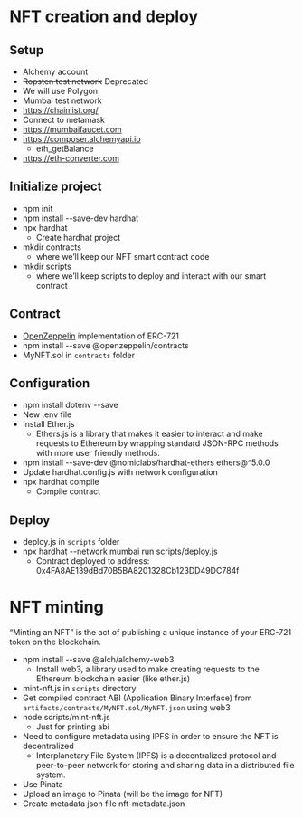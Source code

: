 # NFT creation and deploy
## Setup

- Alchemy account
- ~~Ropsten test network~~ Deprecated
- We will use Polygon 
- Mumbai test network
- https://chainlist.org/
- Connect to metamask
- https://mumbaifaucet.com
- https://composer.alchemyapi.io
    - eth_getBalance
- https://eth-converter.com

## Initialize project
- npm init
- npm install --save-dev hardhat
- npx hardhat
    - Create hardhat project
- mkdir contracts
    - where we’ll keep our NFT smart contract code
- mkdir scripts
    - where we’ll keep scripts to deploy and interact with our smart contract

## Contract
- [OpenZeppelin](https://docs.openzeppelin.com/contracts/3.x/erc721) implementation of ERC-721
- npm install --save @openzeppelin/contracts
- MyNFT.sol in `contracts` folder

## Configuration
- npm install dotenv --save
- New .env file
- Install Ether.js
    - Ethers.js is a library that makes it easier to interact and make requests to Ethereum by wrapping standard JSON-RPC methods with more user friendly methods.
- npm install --save-dev @nomiclabs/hardhat-ethers ethers@^5.0.0
- Update hardhat.config.js with network configuration
- npx hardhat compile
    - Compile contract

## Deploy
- deploy.js in `scripts` folder
- npx hardhat --network mumbai run scripts/deploy.js
    - Contract deployed to address: 0x4FA8AE139dBd70B5BA8201328Cb123DD49DC784f

# NFT minting
“Minting an NFT” is the act of publishing a unique instance of your ERC-721 token on the blockchain.

- npm install --save @alch/alchemy-web3
    - Install web3, a library used to make creating requests to the Ethereum blockchain easier (like ether.js)
- mint-nft.js in `scripts` directory
- Get compiled contract ABI (Application Binary Interface) from `artifacts/contracts/MyNFT.sol/MyNFT.json` using web3
- node scripts/mint-nft.js
    - Just for printing abi
- Need to configure metadata using IPFS in order to ensure the NFT is decentralized
    - Interplanetary File System (IPFS) is a decentralized protocol and peer-to-peer network for storing and sharing data in a distributed file system.
- Use Pinata
- Upload an image to Pinata (will be the image for NFT)
- Create metadata json file nft-metadata.json